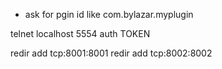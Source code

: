 - ask for pgin id like com.bylazar.myplugin


telnet localhost 5554
auth TOKEN

redir add tcp:8001:8001
redir add tcp:8002:8002